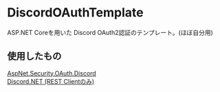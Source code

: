 # DiscordOAuthTemplate
ASP.NET Coreを用いた Discord OAuth2認証のテンプレート。(ほぼ自分用)

## 使用したもの
[AspNet.Security.OAuth.Discord](https://www.nuget.org/packages/AspNet.Security.OAuth.Discord/)  
[Discord.NET (REST Clientのみ)](https://www.nuget.org/packages/Discord.Net/)
